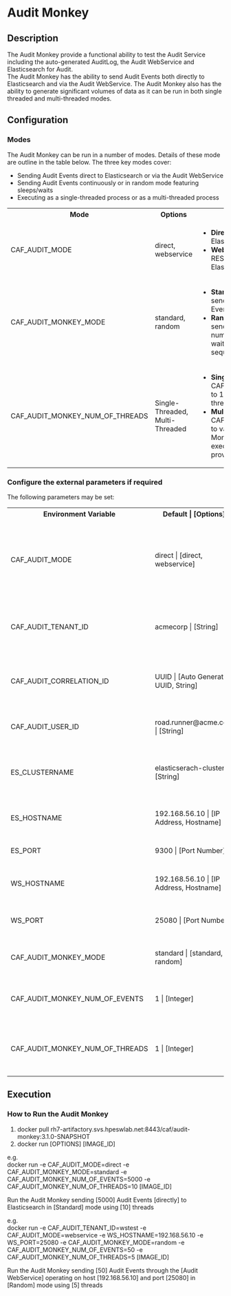 # Audit Monkey

## Description
The Audit Monkey provide a functional ability to test the Audit Service including the auto-generated AuditLog, the Audit WebService and Elasticsearch for Audit.  
The Audit Monkey has the ability to send Audit Events both directly to Elasticsearch and via the Audit WebService.
The Audit Monkey also has the ability to generate significant volumes of data as it can be run in both single threaded and multi-threaded modes.  

## Configuration

### Modes
The Audit Monkey can be run in a number of modes. Details of these mode are outline in the table below. The three key modes cover:  

* Sending Audit Events direct to Elasticsearch or via the Audit WebService
* Sending Audit Events continuously or in random mode featuring sleeps/waits
* Executing as a single-threaded process or as a multi-threaded process

<table>
  <tr>
    <th>Mode</th>
    <th>Options</th>
    <th>Description</th>
  </tr>
  <tr>
    <td>CAF_AUDIT_MODE</td>
    <td>direct, webservice</td>
    <td>
      <ul>
        <li><b>Direct:</b> Audit Events are sent directly to Elasticsearch</li>
        <li><b>WebService:</b> Audit Events are sent via the RESTful API of the Audit WebService to Elasticsearch</li>
      </ul>
    </td>
  </tr>
  <tr>
    <td>CAF_AUDIT_MONKEY_MODE</td>
    <td>standard, random</td>
    <td>
      <ul>
        <li><b>Standard:</b> The Audit Monkey attempts to send the specified number of Audit Events as quickly as possible</li>
        <li><b>Random:</b> The Audit Monkney attempts to send portions of the overall specified number of Audit Events interlaced with waits to create a pseudo randam sequence of Audit Events</li>
      </ul>
    </td>
  </tr>
  <tr>
    <td>CAF_AUDIT_MONKEY_NUM_OF_THREADS</td>
    <td>Single-Threaded, Multi-Threaded</td>
    <td>
      <ul>
        <li><b>Single-Threaded:</b> Setting CAF_AUDIT_MONKEY_NUM_OF_THREADS to 1, will run the Audit Monkey as a single threaded process</li>
        <li><b>Multi-Threaded:</b> Setting CAF_AUDIT_MONKEY_NUM_OF_THREADS to value greater than 1, will run the Audit Monkey as a multi-threaded process executing via the number of threads provided</li>
      </ul>
    </td>
  </tr>
</table>

### Configure the external parameters if required  
The following parameters may be set:

<table>
  <tr>
    <th>Environment Variable</th>
    <th>Default | [Options]</th>
    <th>Description</th>
  </tr>
  <tr>
    <td>CAF_AUDIT_MODE</td>
    <td>direct | [direct, webservice]</td>
    <td>Determines if the Audit Monkey sends Audit Events directly to Elasticsearch or via the WebService</td>
  </tr>
  <tr>
    <td>CAF_AUDIT_TENANT_ID</td>
    <td>acmecorp | [String]</td>
    <td>Tenant Id, forms the index for the Audit Events within Elasticsearch</td>
  </tr>
  <tr>
    <td>CAF_AUDIT_CORRELATION_ID</td>
    <td>UUID | [Auto Generated UUID, String]</td>
    <td>Can uniquely indentify a particular run of the Audit Monkey</td>
  </tr>
  <tr>
    <td>CAF_AUDIT_USER_ID</td>
    <td>road.runner@acme.com | [String]</td>
    <td>Configurable field, available to the user</td>
  </tr>
  <tr>
    <td>ES_CLUSTERNAME</td>
    <td>elasticserach-cluster | [String]</td>
    <td>Name of the Elasticsearch Cluster the Audit Monkey is to run against</td>
  </tr>
  <tr>
    <td>ES_HOSTNAME</td>
    <td>192.168.56.10 | [IP Address, Hostname]</td>
    <td>IP Address or Hostname of Elasticsearch</td>
  </tr>
  <tr>
    <td>ES_PORT</td>
    <td>9300 | [Port Number]</td>
    <td>Network Port Number of Elasticsearch</td>
  </tr>
  <tr>
    <td>WS_HOSTNAME</td>
    <td>192.168.56.10  | [IP Address, Hostname]</td>
    <td>IP Address or Hostname of the Audit WebService</td>
  </tr>
  <tr>
    <td>WS_PORT</td>
    <td>25080 | [Port Number]</td>
    <td>Network Port Number of the Audit WebService</td>
  </tr>
  <tr>
    <td>CAF_AUDIT_MONKEY_MODE</td>
    <td>standard | [standard, random]</td>
    <td>Type of Audit Monkey to run</td>
  </tr>
  <tr>
    <td>CAF_AUDIT_MONKEY_NUM_OF_EVENTS</td>
    <td>1 | [Integer]</td>
    <td>Number of Audit Events to produce and send to Elasticsearch</td>
  </tr>
  <tr>
    <td>CAF_AUDIT_MONKEY_NUM_OF_THREADS</td>
    <td>1 | [Integer]</td>
    <td>Number of threads to spin up which will send Audit Events</td>
  </tr>
</table>

## Execution

### How to Run the Audit Monkey
1. docker pull rh7-artifactory.svs.hpeswlab.net:8443/caf/audit-monkey:3.1.0-SNAPSHOT
2. docker run [OPTIONS] [IMAGE\_ID]

e.g.  
docker run -e CAF\_AUDIT\_MODE=direct -e CAF\_AUDIT\_MONKEY\_MODE=standard -e CAF\_AUDIT\_MONKEY\_NUM\_OF\_EVENTS=5000 -e CAF\_AUDIT\_MONKEY\_NUM\_OF\_THREADS=10 [IMAGE\_ID]  

Run the Audit Monkey sending [5000] Audit Events [directly] to Elasticsearch in [Standard] mode using [10] threads

e.g.  
docker run -e CAF\_AUDIT\_TENANT\_ID=wstest -e CAF\_AUDIT\_MODE=webservice -e WS\_HOSTNAME=192.168.56.10 -e WS\_PORT=25080 -e CAF\_AUDIT\_MONKEY_MODE=random -e CAF\_AUDIT\_MONKEY\_NUM\_OF\_EVENTS=50 -e CAF\_AUDIT\_MONKEY\_NUM\_OF\_THREADS=5 [IMAGE\_ID]  

Run the Audit Monkey sending [50] Audit Events through the [Audit WebService] operating on host [192.168.56.10] and port [25080] in [Random] mode using [5] threads
